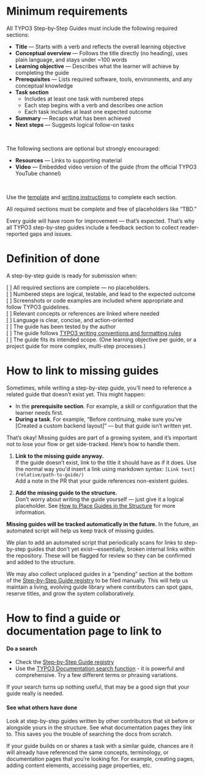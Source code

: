 # Minimum requirements
All TYPO3 Step-by-Step Guides must include the following required sections:

* **Title** — Starts with a verb and reflects the overall learning objective  
* **Conceptual overview** — Follows the title directly (no heading), uses plain language, and stays under \~100 words  
* **Learning objective** — Describes what the learner will achieve by completing the guide  
* **Prerequisites** — Lists required software, tools, environments, and any conceptual knowledge  
* **Task section**  
  * Includes at least one task with numbered steps  
  * Each step begins with a verb and describes one action  
  * Each task includes at least one expected outcome  
* **Summary** — Recaps what has been achieved  
* **Next steps** — Suggests logical follow-on tasks
 
 <br /> 

The following sections are optional but strongly encouraged:

* **Resources** — Links to supporting material  
* **Video** — Embedded video version of the guide (from the official TYPO3 YouTube channel)

 <br />

Use the [template](../10Template/Index.md) and [writing instructions](30UsingTheTemplate.md) to complete each section.

All required sections must be complete and free of placeholders like “TBD.”

Every guide will have room for improvement — that’s expected. That’s why all TYPO3 step-by-step guides include a feedback section to collect reader-reported gaps and issues.

# Definition of done

A step-by-step guide is ready for submission when:

[ ] All required sections are complete — no placeholders.  
[ ] Numbered steps are logical, testable, and lead to the expected outcome  
[ ] Screenshots or code examples are included where appropriate and follow TYPO3 guidelines.  
[ ] Relevant concepts or references are linked where needed  
[ ] Language is clear, concise, and action-oriented  
[ ] The guide has been tested by the author  
[ ] The guide follows [TYPO3 writing conventions and formatting rules](https://docs.typo3.org/m/typo3/docs-how-to-document/main/en-us/Advanced/ContentStyleGuide.html)  
[ ] The guide fits its intended scope. (One learning objective per guide, or a project guide for more complex, multi-step processes.)

# How to link to missing guides

Sometimes, while writing a step-by-step guide, you’ll need to reference a related guide that doesn’t exist yet. This might happen:

* In the **prerequisite section**. For example, a skill or configuration that the learner needs first.
* **During a task**. For example, “Before continuing, make sure you’ve \[Created a custom backend layout\]” — but that guide isn’t written yet.

That’s okay! Missing guides are part of a growing system, and it’s important not to lose your flow or get side-tracked. Here’s how to handle them.

1. **Link to the missing guide anyway.**   
   If the guide doesn’t exist, link to the title it should have as if it does. Use the normal way you'd insert a link using markdown syntax: `[Link text](relative/path-to-guide/)`  <br />
   Add a note in the PR that your guide references non-existent guides.

2. **Add the missing guide to the structure.**   
   Don’t worry about writing the guide yourself — just give it a logical placeholder. See [How to Place Guides in the Structure](50PlaceGuidesInTheStructure.md) for more information.

**Missing guides will be tracked automatically in the future.** In the future, an automated script will help us keep track of missing guides.

We plan to add an automated script that periodically scans for links to step-by-step guides that don’t yet exist—essentially, broken internal links within the repository. These will be flagged for review so they can be confirmed and added to the structure.

We may also collect unplaced guides in a “pending” section at the bottom of the [Step-by-Step Guide registry](../../80GuidesRegistry/Index.md) to be filed manually. This will help us maintain a living, evolving guide library where contributors can spot gaps, reserve titles, and grow the system collaboratively.

# How to find a guide or documentation page to link to

#### Do a search 

* Check the [Step-by-Step Guide registry](../../80GuidesRegistry/Index.md) 
* Use the [TYPO3 Documentation search function](https://docs.typo3.org/search/) - it is powerful and comprehensive. Try a few different terms or phrasing variations.

If your search turns up nothing useful, that may be a good sign that your guide really is needed.

#### See what others have done

Look at step-by-step guides written by other contributors that sit before or alongside yours in the structure. See what documentation pages they link to. This saves you the trouble of searching the docs from scratch.

If your guide builds on or shares a task with a similar guide, chances are it will already have referenced the same concepts, terminology, or documentation pages that you’re looking for. For example, creating pages, adding content elements, accessing page properties, etc.